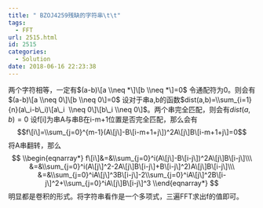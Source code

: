 ```yaml
---
title: " BZOJ4259残缺的字符串\t\t"
tags:
  - FFT
url: 2515.html
id: 2515
categories:
  - Solution
date: 2018-06-16 22:23:38
---
```


两个字符相等，一定有$(a-b)\[a \\neq *\]\[b \\neq *\]=0$ 令通配符为0。则会有$(a-b)\[a \\neq 0\]\[b \\neq 0\]=0$ 设对于串a,b的函数$dist(a,b)=\\sum_{i=1}{n}(a\_i-b\_i)\[a\_i  \\neq 0\]\[b\_i \\neq 0\]$。两个串完全匹配，则会有$dist(a,b)=0$ 设f\[i\]为串A与串B在i-m+1位置是否完全匹配，那么会有 $$f\[i\]=\\sum_{j=0}^{m-1}(A\[j\]-B\[i-m+1+j\])^2A\[j\]B\[i-m+1+j\]=0$$ 将A串翻转，那么 $$ \\begin{eqnarray*} f\[i\]&=&\\sum_{j=0}^i(A\[j\]-B\[i-j\])^2A\[j\]B\[i-j\]\\\ &=&\\sum_{j=0}^i(A\[j\]^2-2A\[j\]B\[i-j\]+B\[i-j\]^2)A\[j\]B\[i-j\]\\\ &=&\\sum_{j=0}^iA\[j\]^3B\[i-j\]-2\\sum_{j=0}^iA\[j\]^2B\[i-j\]^2+\\sum_{j=0}^iA\[j\]B\[i-j\]^3 \\end{eqnarray*} $$ 明显都是卷积的形式。将字符串看作是一个多项式，三遍FFT求出f的值即可。